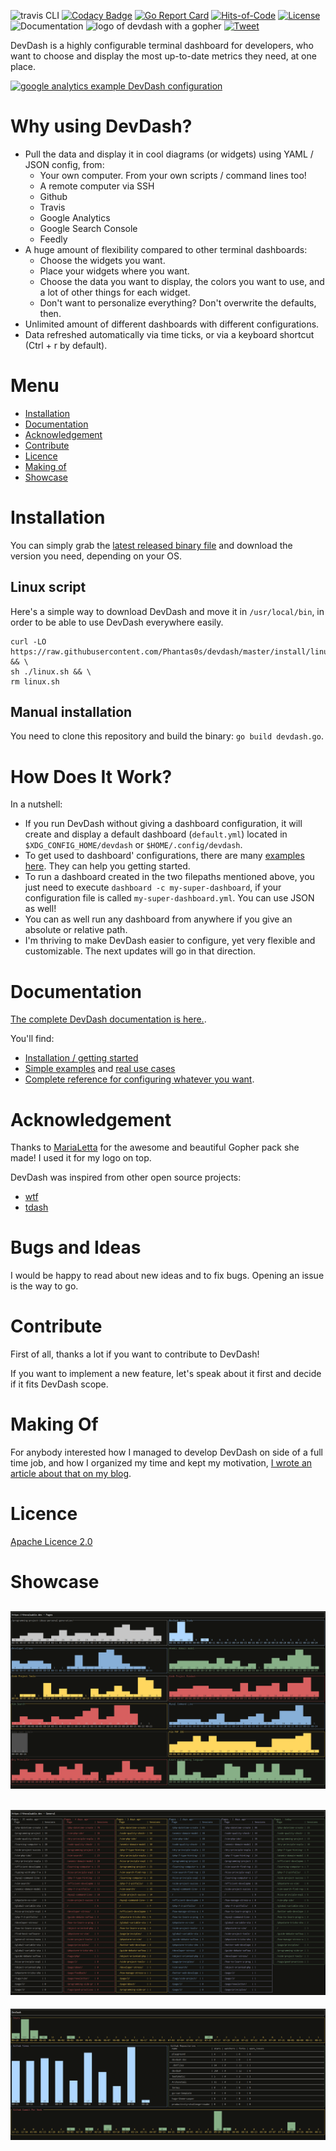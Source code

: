 ![travis CLI](https://travis-ci.org/Phantas0s/devdash.svg?branch=master&style=for-the-badge) [![Codacy Badge](https://api.codacy.com/project/badge/Grade/ec1e19b08f3b40d19f3acaf93e3e186b)](https://www.codacy.com/app/Phantas0s/devdash?utm_source=github.com&amp;utm_medium=referral&amp;utm_content=Phantas0s/devdash&amp;utm_campaign=Badge_Grade)  [![Go Report Card](https://goreportcard.com/badge/github.com/Phantas0s/devdash)](https://goreportcard.com/report/github.com/Phantas0s/devdash) [![Hits-of-Code](https://hitsofcode.com/github/phantas0s/devdash)](https://hitsofcode.com/view/github/phantas0s/devdash) [![License](https://img.shields.io/badge/License-Apache%202.0-blue.svg)](https://opensource.org/licenses/Apache-2.0) ![Documentation](https://img.shields.io/website?url=https%3A%2F%2Fthedevdash.com&label=documentation)
![logo of devdash with a gopher](./doc/img/logo.jpg) 
[![Tweet](https://img.shields.io/twitter/url/http/shields.io.svg?style=social)](https://twitter.com/intent/tweet?text=DevDash%20-%20Highly%20Configurable%20Terminal%20Dashboard%20For%20Developers:&url=https%3A%2F%2Fgithub.com%2Fphantas0s%2Fdevdash&hashtags=developers,dashboard,terminal,CLI,golang)

DevDash is a highly configurable terminal dashboard for developers, who want to choose and display the most up-to-date metrics they need, at one place.

[![google analytics example DevDash configuration](./example/img/mix-1.png)](https://raw.githubusercontent.com/Phantas0s/devdash/master/example/img/mix-1.png)

# Why using DevDash?

* Pull the data and display it in cool diagrams (or widgets) using YAML / JSON config, from: 
    * Your own computer. From your own scripts / command lines too!
    * A remote computer via SSH
    * Github
    * Travis
    * Google Analytics 
    * Google Search Console
    * Feedly
* A huge amount of flexibility compared to other terminal dashboards:
  * Choose the widgets you want.
  * Place your widgets where you want.
  * Choose the data you want to display, the colors you want to use, and a lot of other things for each widget.
  * Don't want to personalize everything? Don't overwrite the defaults, then.
* Unlimited amount of different dashboards with different configurations.
* Data refreshed automatically via time ticks, or via a keyboard shortcut (Ctrl + r by default).

# Menu
* [Installation](#installation)
* [Documentation](#documentation)
* [Acknowledgement](#acknowledgement)
* [Contribute](#contribute)
* [Licence](#licence)
* [Making of](#Making-of)
* [Showcase](#showcase)

# Installation

You can simply grab the [latest released binary file](https://github.com/Phantas0s/devdash/releases/latest) and download the version you need, depending on your OS.

## Linux script

Here's a simple way to download DevDash and move it in `/usr/local/bin`, in order to be able to use DevDash everywhere easily.

```shell
curl -LO https://raw.githubusercontent.com/Phantas0s/devdash/master/install/linux.sh && \
sh ./linux.sh && \
rm linux.sh
```

## Manual installation

You need to clone this repository and build the binary: `go build devdash.go`.

# How Does It Work?

In a nutshell:

* If you run DevDash without giving a dashboard configuration, it will create and display a default dashboard (`default.yml`) located in `$XDG_CONFIG_HOME/devdash` or `$HOME/.config/devdash`.
* To get used to dashboard' configurations, there are many [examples here](https://thedevdash.com/getting-started/examples/). They can help you getting started.
* To run a dashboard created in the two filepaths mentioned above, you just need to execute `dashboard -c my-super-dashboard`, if your configuration file is called `my-super-dashboard.yml`. You can use JSON as well!
* You can as well run any dashboard from anywhere if you give an absolute or relative path.
* I'm thriving to make DevDash easier to configure, yet very flexible and customizable. The next updates will go in that direction.

# Documentation

[The complete DevDash documentation is here.](https://thedevdash.com).

You'll find:

* [Installation / getting started](https://thedevdash.com/getting-started/installation/)
* [Simple examples](https://thedevdash.com/getting-started/examples/) and [real use cases](https://thedevdash.com/getting-started/use-cases/devdash/)
* [Complete reference for configuring whatever you want](https://thedevdash.com/reference/).

# Acknowledgement

Thanks to [MariaLetta](https://github.com/MariaLetta/free-gophers-pack) for the awesome and beautiful Gopher pack she made! I used it for my logo on top.

DevDash was inspired from other open source projects:

* [wtf](https://github.com/wtfutil/wtf)
* [tdash](https://github.com/jessfraz/tdash)

# Bugs and Ideas

I would be happy to read about new ideas and to fix bugs. Opening an issue is the way to go.

# Contribute

First of all, thanks a lot if you want to contribute to DevDash!

If you want to implement a new feature, let's speak about it first and decide if it fits DevDash scope.

# Making Of

For anybody interested how I managed to develop DevDash on side of a full time job, and how I organized my time and kept my motivation, [I wrote an article about that on my blog](https://thevaluable.dev/programming-side-project-example-devdash/).

# Licence

[Apache Licence 2.0](https://choosealicense.com/licenses/apache-2.0/)

# Showcase

![google analytics example DevDash configuration](./example/img/thevaluabledev-2.png)
-------
![google analytics example DevDash configuration](./example/img/thevaluabledev-3.png)
-------
![github example DevDash configuration](./example/img/devdash-1.png)

